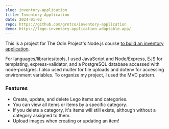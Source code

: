 ```yaml
---
slug: inventory-application
title: Inventory Application
date: 2024-01-02
repo: https://github.com/grntco/inventory-application
demo: https://lego-inventory-application.adaptable.app/
---
```


This is a project for The Odin Project's Node.js course [to build an inventory application](https://www.theodinproject.com/lessons/node-path-nodejs-inventory-application).

For languages/libraries/tools, I used JavaScript and Node/Express, EJS for templating, express-validator, and a PostgreSQL database accessed with node-postgres. I also used multer for file uploads and dotenv for accessing environment variables. To organize my project, I used the MVC pattern.

### Features

-   Create, update, and delete Lego items and categories.
-   You can view all items or items by a specific category.
-   If you delete a category, it's items will still exists, although without a category assigned to them.
-   Upload images when creating or updating an item!
